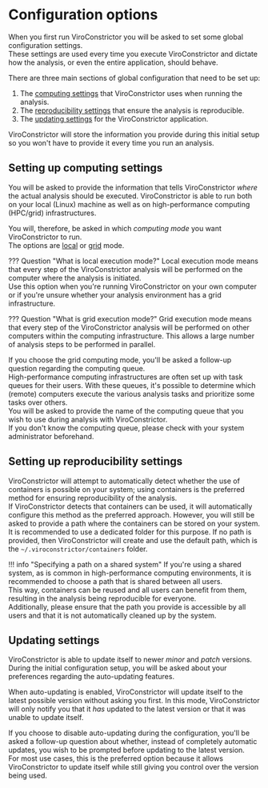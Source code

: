 # Configuration options

When you first run ViroConstrictor you will be asked to set some global configuration settings.  
These settings are used every time you execute ViroConstrictor and dictate how the analysis, or even the entire application, should behave.

There are three main sections of global configuration that need to be set up:

1. The [computing settings](#setting-up-computing-settings) that ViroConstrictor uses when running the analysis.
2. The [reproducibility settings](#setting-up-reproducibility-settings) that ensure the analysis is reproducible.
3. The [updating settings](#updating-settings) for the ViroConstrictor application.

ViroConstrictor will store the information you provide during this initial setup so you won't have to provide it every time you run an analysis.

## Setting up computing settings

You will be asked to provide the information that tells ViroConstrictor *where* the actual analysis should be executed. ViroConstrictor is able to run both on your local (Linux) machine as well as on high-performance computing (HPC/grid) infrastructures.

You will, therefore, be asked in which *computing mode* you want ViroConstrictor to run.  
The options are <u>local</u> or <u>grid</u> mode.

??? Question "What is local execution mode?"
    Local execution mode means that every step of the ViroConstrictor analysis will be performed on the computer where the analysis is initiated.  
    Use this option when you're running ViroConstrictor on your own computer or if you're unsure whether your analysis environment has a grid infrastructure.

??? Question "What is grid execution mode?"
    Grid execution mode means that every step of the ViroConstrictor analysis will be performed on other computers within the computing infrastructure. This allows a large number of analysis steps to be performed in parallel.

If you choose the grid computing mode, you'll be asked a follow-up question regarding the computing queue.  
High-performance computing infrastructures are often set up with task queues for their users. With these queues, it's possible to determine which (remote) computers execute the various analysis tasks and prioritize some tasks over others.  
You will be asked to provide the name of the computing queue that you wish to use during analysis with ViroConstrictor.  
If you don't know the computing queue, please check with your system administrator beforehand.

## Setting up reproducibility settings

ViroConstrictor will attempt to automatically detect whether the use of containers is possible on your system; using containers is the preferred method for ensuring reproducibility of the analysis.  
If ViroConstrictor detects that containers can be used, it will automatically configure this method as the preferred approach. However, you will still be asked to provide a path where the containers can be stored on your system.  
It is recommended to use a dedicated folder for this purpose. If no path is provided, then ViroConstrictor will create and use the default path, which is the `~/.viroconstrictor/containers` folder.

!!! info "Specifying a path on a shared system"
    If you're using a shared system, as is common in high-performance computing environments, it is recommended to choose a path that is shared between all users.  
    This way, containers can be reused and all users can benefit from them, resulting in the analysis being reproducible for everyone.  
    Additionally, please ensure that the path you provide is accessible by all users and that it is not automatically cleaned up by the system.

## Updating settings

ViroConstrictor is able to update itself to newer *minor* and *patch* versions.  
During the initial configuration setup, you will be asked about your preferences regarding the auto-updating features.

When auto-updating is enabled, ViroConstrictor will update itself to the latest possible version without asking you first. In this mode, ViroConstrictor will only notify you that it *has* updated to the latest version or that it was unable to update itself.

If you choose to disable auto-updating during the configuration, you'll be asked a follow-up question about whether, instead of completely automatic updates, you wish to be prompted before updating to the latest version.  
For most use cases, this is the preferred option because it allows ViroConstrictor to update itself while still giving you control over the version being used.
